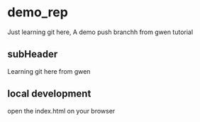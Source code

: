 # demo_rep

Just learning git here, A demo push branchh from gwen tutorial

## subHeader

Learning git here from gwen

## local development

open the index.html on your browser
